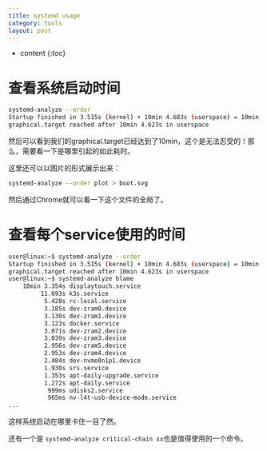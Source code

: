 ```yaml
---
title: systemd usage
category: tools
layout: post
---
```

* content
{:toc}

# 查看系统启动时间

```bash
systemd-analyze --order
Startup finished in 3.515s (kernel) + 10min 4.683s (userspace) = 10min 8.198s
graphical.target reached after 10min 4.623s in userspace
```

然后可以看到我们的graphical.target已经达到了10min，这个是无法忍受的！那么，需要看一下是哪里引起的如此耗时。

这里还可以以图片的形式展示出来：
```bash
systemd-analyze --order plot > boot.svg
```

然后通过Chrome就可以看一下这个文件的全局了。

# 查看每个service使用的时间

```bash
user@linux:~$ systemd-analyze --order
Startup finished in 3.515s (kernel) + 10min 4.683s (userspace) = 10min 8.198s
graphical.target reached after 10min 4.623s in userspace
user@linux:~$ systemd-analyze blame
    10min 3.354s displaytouch.service
         11.693s k3s.service
          5.428s rc-local.service
          3.185s dev-zram0.device
          3.130s dev-zram1.device
          3.123s docker.service
          3.071s dev-zram2.device
          3.039s dev-zram3.device
          2.956s dev-zram5.device
          2.953s dev-zram4.device
          2.484s dev-nvme0n1p1.device
          1.930s srs.service
          1.353s apt-daily-upgrade.service
          1.272s apt-daily.service
           999ms udisks2.service
           965ms nv-l4t-usb-device-mode.service
...
```
这样系统启动在哪里卡住一目了然。

还有一个是 `systemd-analyze critical-chain xx`也是值得使用的一个命令。
